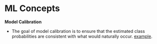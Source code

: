 # ML Concepts

**Model Calibration**

- The goal of model calibration is to ensure that the estimated class probabilities are consistent with what would naturally occur. [example](https://www.tidyverse.org/blog/2022/11/model-calibration/).


